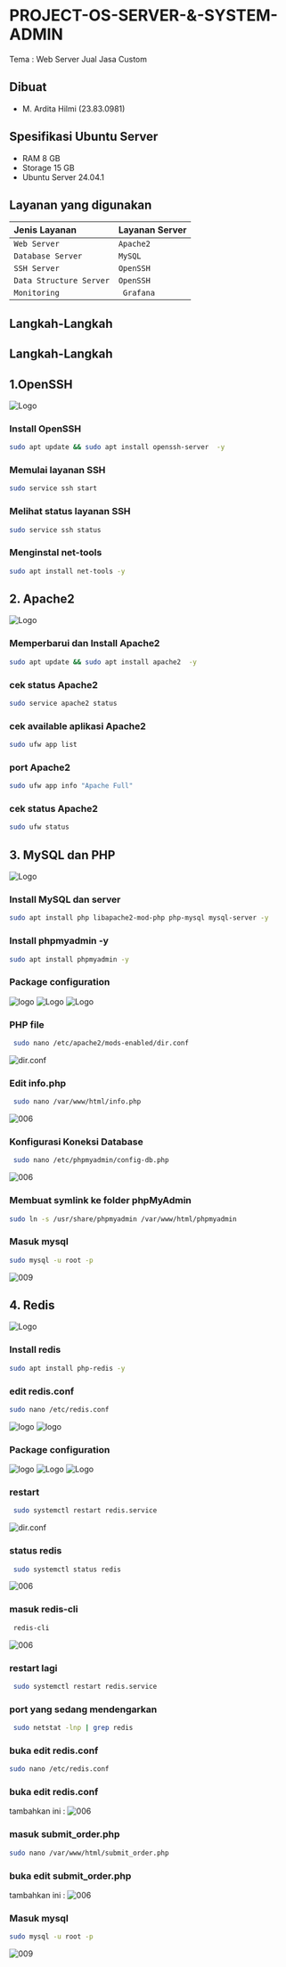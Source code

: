 
# PROJECT-OS-SERVER-&-SYSTEM-ADMIN
Tema : Web Server Jual Jasa Custom

## Dibuat
- M. Ardita Hilmi (23.83.0981)

## Spesifikasi Ubuntu Server
- RAM 8 GB
- Storage 15 GB
- Ubuntu Server 24.04.1

## Layanan yang digunakan
| Jenis Layanan           | Layanan Server           |
| :--------               | :-------                 |
| `Web Server`            | `Apache2`                |
| `Database Server`       | `MySQL`                  |
| `SSH Server`            | `OpenSSH`                |
| `Data Structure Server` | `OpenSSH`                |
| `Monitoring`            | ` Grafana`               |

## Langkah-Langkah
## Langkah-Langkah
## 1.OpenSSH
 ![Logo](ssh.jpg)

### Install OpenSSH
```bash
sudo apt update && sudo apt install openssh-server  -y
```
### Memulai layanan SSH
```bash
sudo service ssh start
```
### Melihat status layanan SSH
```bash
sudo service ssh status
```
### Menginstal net-tools
```bash
sudo apt install net-tools -y
```

## 2. Apache2
 ![Logo](apache2.jpg)

### Memperbarui dan Install Apache2
```bash
sudo apt update && sudo apt install apache2  -y
```
### cek status Apache2
```bash
sudo service apache2 status
```
### cek available aplikasi Apache2
```bash
sudo ufw app list
```
### port Apache2
```bash
sudo ufw app info "Apache Full"
```
### cek status Apache2
```bash
sudo ufw status
```

## 3. MySQL dan PHP
 ![Logo](duo.png)

### Install MySQL dan server
```bash
sudo apt install php libapache2-mod-php php-mysql mysql-server -y 
```
### Install phpmyadmin -y
```bash
sudo apt install phpmyadmin -y
```
### Package configuration
 ![logo](002.png)
 ![Logo](003.png)
 ![Logo](004.png)

### PHP file
```bash
 sudo nano /etc/apache2/mods-enabled/dir.conf
```
![dir.conf](2.jpg)

### Edit info.php
```bash
 sudo nano /var/www/html/info.php
```
![006](4.png)

### Konfigurasi Koneksi Database
```bash
 sudo nano /etc/phpmyadmin/config-db.php
```
![006](006.png)

### Membuat symlink ke folder phpMyAdmin
```bash
sudo ln -s /usr/share/phpmyadmin /var/www/html/phpmyadmin
```

### Masuk mysql
```bash
sudo mysql -u root -p
```
![009](009.png)

## 4. Redis
 ![Logo](duo.png)

### Install redis
```bash
sudo apt install php-redis -y 
```
### edit redis.conf
```bash
sudo nano /etc/redis.conf
```
![logo](10.png)
![logo](11.png)

### Package configuration
 ![logo](002.png)
 ![Logo](003.png)
 ![Logo](004.png)

### restart
```bash
 sudo systemctl restart redis.service
```
![dir.conf](2.jpg)

### status redis
```bash
 sudo systemctl status redis
```
![006](4.png)

### masuk redis-cli
```bash
 redis-cli
```
![006](8.png)

### restart lagi
```bash
 sudo systemctl restart redis.service
```

### port yang sedang mendengarkan
```bash
 sudo netstat -lnp | grep redis
```

### buka edit redis.conf
```bash
sudo nano /etc/redis.conf
```
### buka edit redis.conf
tambahkan ini :
![006](14.png)

### masuk submit_order.php
```bash
sudo nano /var/www/html/submit_order.php
```
### buka edit submit_order.php
tambahkan ini :
![006](16.png)

### Masuk mysql
```bash
sudo mysql -u root -p
```
![009](009.png)
